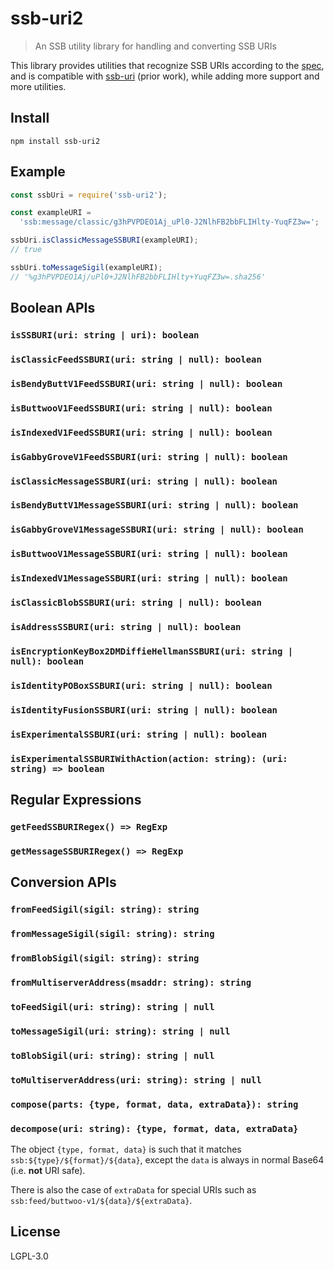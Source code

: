 # ssb-uri2

> An SSB utility library for handling and converting SSB URIs

This library provides utilities that recognize SSB URIs according to the [spec](https://github.com/ssb-ngi-pointer/ssb-uri-spec), and is compatible with [ssb-uri](https://github.com/fraction/ssb-uri) (prior work), while adding more support and more utilities.

## Install

```
npm install ssb-uri2
```

## Example

```js
const ssbUri = require('ssb-uri2');

const exampleURI =
  'ssb:message/classic/g3hPVPDEO1Aj_uPl0-J2NlhFB2bbFLIHlty-YuqFZ3w=';

ssbUri.isClassicMessageSSBURI(exampleURI);
// true

ssbUri.toMessageSigil(exampleURI);
// '%g3hPVPDEO1Aj/uPl0+J2NlhFB2bbFLIHlty+YuqFZ3w=.sha256'
```

## Boolean APIs

### `isSSBURI(uri: string | uri): boolean`

### `isClassicFeedSSBURI(uri: string | null): boolean`

### `isBendyButtV1FeedSSBURI(uri: string | null): boolean`

### `isButtwooV1FeedSSBURI(uri: string | null): boolean`

### `isIndexedV1FeedSSBURI(uri: string | null): boolean`

### `isGabbyGroveV1FeedSSBURI(uri: string | null): boolean`

### `isClassicMessageSSBURI(uri: string | null): boolean`

### `isBendyButtV1MessageSSBURI(uri: string | null): boolean`

### `isGabbyGroveV1MessageSSBURI(uri: string | null): boolean`

### `isButtwooV1MessageSSBURI(uri: string | null): boolean`

### `isIndexedV1MessageSSBURI(uri: string | null): boolean`

### `isClassicBlobSSBURI(uri: string | null): boolean`

### `isAddressSSBURI(uri: string | null): boolean`

### `isEncryptionKeyBox2DMDiffieHellmanSSBURI(uri: string | null): boolean`

### `isIdentityPOBoxSSBURI(uri: string | null): boolean`

### `isIdentityFusionSSBURI(uri: string | null): boolean`

### `isExperimentalSSBURI(uri: string | null): boolean`

### `isExperimentalSSBURIWithAction(action: string): (uri: string) => boolean`

## Regular Expressions

### `getFeedSSBURIRegex() => RegExp`

### `getMessageSSBURIRegex() => RegExp`

## Conversion APIs

### `fromFeedSigil(sigil: string): string`

### `fromMessageSigil(sigil: string): string`

### `fromBlobSigil(sigil: string): string`

### `fromMultiserverAddress(msaddr: string): string`

### `toFeedSigil(uri: string): string | null`

### `toMessageSigil(uri: string): string | null`

### `toBlobSigil(uri: string): string | null`

### `toMultiserverAddress(uri: string): string | null`

### `compose(parts: {type, format, data, extraData}): string`

### `decompose(uri: string): {type, format, data, extraData}`

The object `{type, format, data}` is such that it matches `ssb:${type}/${format}/${data}`, except the `data` is always in normal Base64 (i.e. **not** URI safe).

There is also the case of `extraData` for special URIs such as `ssb:feed/buttwoo-v1/${data}/${extraData}`.

## License

LGPL-3.0
